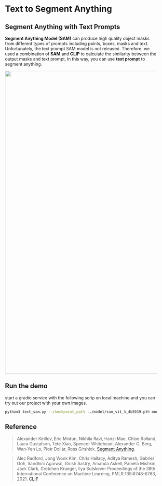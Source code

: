 # Text to Segment Anything

## Segment Anything with Text Prompts

**Segment Anything Model (SAM)**  can produce high quality object masks from different types of prompts including points, boxes, masks and text. Unfortunately, the text prompt SAM model is not released. Therefore, we used a combination of **SAM** and **CLIP** to calculate the similarity between the output masks and text prompt. In this way, you can use **text prompt** to segment anything.

<div align="center">
<img src="https://user-images.githubusercontent.com/18344247/231759722-84ddc7cf-f1a7-4156-94cc-24853baac937.jpg"  width="1000" />
</div>


## Run the demo

start a gradio service with the following scrip on local machine and you can try out our project with your own images.

```bash
python3 text_sam.py --checkpoint_path ../model/sam_vit_h_4b8939.pth model_type vit_h

```


## Reference

> Alexander Kirillov, Eric Mintun, Nikhila Ravi, Hanzi Mao, Chloe Rolland, Laura Gustafson, Tete Xiao, Spencer Whitehead, Alexander C. Berg, Wan-Yen Lo, Piotr Dollár, Ross Girshick. [Segment Anything](https://ai.facebook.com/research/publications/segment-anything/).

> Alec Radford, Jong Wook Kim, Chris Hallacy, Aditya Ramesh, Gabriel Goh, Sandhini Agarwal, Girish Sastry, Amanda Askell, Pamela Mishkin, Jack Clark, Gretchen Krueger, Ilya Sutskever Proceedings of the 38th International Conference on Machine Learning, PMLR 139:8748-8763, 2021. [CLIP](https://github.com/openai/CLIP)